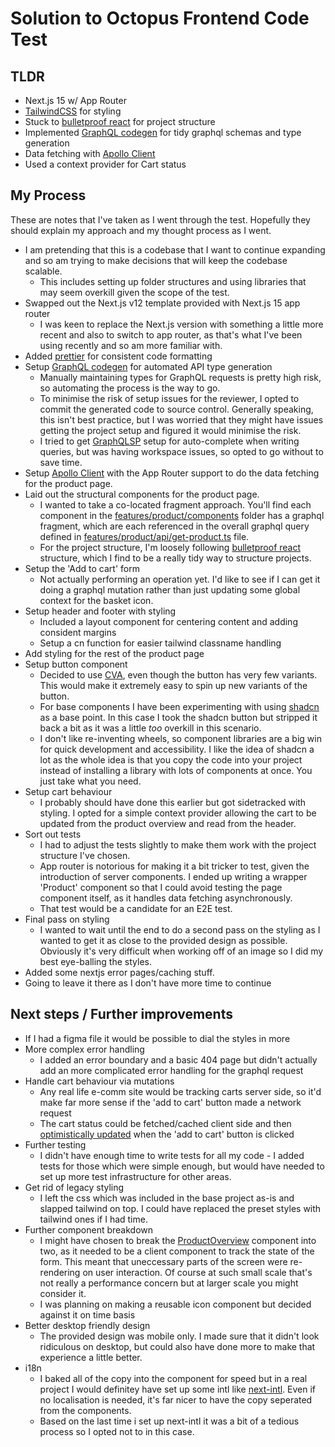 # Solution to Octopus Frontend Code Test

## TLDR

- Next.js 15 w/ App Router
- [TailwindCSS](https://tailwindcss.com/) for styling
- Stuck to [bulletproof react](https://github.com/alan2207/bulletproof-react) for project structure
- Implemented [GraphQL codegen](https://the-guild.dev/graphql/codegen) for tidy graphql schemas and type generation
- Data fetching with [Apollo Client](https://github.com/apollographql/apollo-client-integrations/tree/main/packages/nextjs)
- Used a context provider for Cart status

## My Process

These are notes that I've taken as I went through the test. Hopefully they should explain my approach and my thought process as I went.

- I am pretending that this is a codebase that I want to continue expanding and so am trying to make decisions that will keep the codebase scalable.
  - This includes setting up folder structures and using libraries that may seem overkill given the scope of the test.
- Swapped out the Next.js v12 template provided with Next.js 15 app router
  - I was keen to replace the Next.js version with something a little more recent and also to switch to app router, as that's what I've been using recently and so am more familiar with.
- Added [prettier](https://prettier.io/) for consistent code formatting
- Setup [GraphQL codegen](https://the-guild.dev/graphql/codegen) for automated API type generation
  - Manually maintaining types for GraphQL requests is pretty high risk, so automating the process is the way to go.
  - To minimise the risk of setup issues for the reviewer, I opted to commit the generated code to source control. Generally speaking, this isn't best practice, but I was worried that they might have issues getting the project setup and figured it would minimise the risk.
  - I tried to get [GraphQLSP](https://github.com/0no-co/GraphQLSP?tab=readme-ov-file) setup for auto-complete when writing queries, but was having workspace issues, so opted to go without to save time.
- Setup [Apollo Client](https://github.com/apollographql/apollo-client-integrations/tree/main/packages/nextjs) with the App Router support to do the data fetching for the product page.
- Laid out the structural components for the product page.
  - I wanted to take a co-located fragment approach. You'll find each component in the [features/product/components](./client/features/product/components/) folder has a graphql fragment, which are each referenced in the overall graphql query defined in [features/product/api/get-product.ts](./client/features/product/api/get-product.ts) file.
  - For the project structure, I'm loosely following [bulletproof react](https://github.com/alan2207/bulletproof-react) structure, which I find to be a really tidy way to structure projects.
- Setup the 'Add to cart' form
  - Not actually performing an operation yet. I'd like to see if I can get it doing a graphql mutation rather than just updating some global context for the basket icon.
- Setup header and footer with styling
  - Included a layout component for centering content and adding consident margins
  - Setup a cn function for easier tailwind classname handling
- Add styling for the rest of the product page
- Setup button component
  - Decided to use [CVA](https://cva.style/docs), even though the button has very few variants. This would make it extremely easy to spin up new variants of the button.
  - For base components I have been experimenting with using [shadcn](https://ui.shadcn.com/) as a base point. In this case I took the shadcn button but stripped it back a bit as it was a little _too_ overkill in this scenario.
  - I don't like re-inventing wheels, so component libraries are a big win for quick development and accessibility. I like the idea of shadcn a lot as the whole idea is that you copy the code into your project instead of installing a library with lots of components at once. You just take what you need.
- Setup cart behaviour
  - I probably should have done this earlier but got sidetracked with styling. I opted for a simple context provider allowing the cart to be updated from the product overview and read from the header.
- Sort out tests
  - I had to adjust the tests slightly to make them work with the project structure I've chosen.
  - App router is notorious for making it a bit tricker to test, given the introduction of server components. I ended up writing a wrapper 'Product' component so that I could avoid testing the page component itself, as it handles data fetching asynchronously.
  - That test would be a candidate for an E2E test.
- Final pass on styling
  - I wanted to wait until the end to do a second pass on the styling as I wanted to get it as close to the provided design as possible. Obviously it's very difficult when working off of an image so I did my best eye-balling the styles.
- Added some nextjs error pages/caching stuff.
- Going to leave it there as I don't have more time to continue

## Next steps / Further improvements

- If I had a figma file it would be possible to dial the styles in more
- More complex error handling
  - I added an error boundary and a basic 404 page but didn't actually add an more complicated error handling for the graphql request
- Handle cart behaviour via mutations
  - Any real life e-comm site would be tracking carts server side, so it'd make far more sense if the 'add to cart' button made a network request
  - The cart status could be fetched/cached client side and then [optimistically updated](https://www.apollographql.com/docs/react/performance/optimistic-ui) when the 'add to cart' button is clicked
- Further testing
  - I didn't have enough time to write tests for all my code - I added tests for those which were simple enough, but would have needed to set up more test infrastructure for other areas.
- Get rid of legacy styling
  - I left the css which was included in the base project as-is and slapped tailwind on top. I could have replaced the preset styles with tailwind ones if I had time.
- Further component breakdown
  - I might have chosen to break the [ProductOverview](/client/features/product/components/product-overview.tsx) component into two, as it needed to be a client component to track the state of the form. This meant that uneccessary parts of the screen were re-rendering on user interaction. Of course at such small scale that's not really a performance concern but at larger scale you might consider it.
  - I was planning on making a reusable icon component but decided against it on time basis
- Better desktop friendly design
  - The provided design was mobile only. I made sure that it didn't look ridiculous on desktop, but could also have done more to make that experience a little better.
- i18n
  - I baked all of the copy into the component for speed but in a real project I would definitey have set up some intl like [next-intl](https://next-intl.dev/). Even if no localisation is needed, it's far nicer to have the copy seperated from the components.
  - Based on the last time i set up next-intl it was a bit of a tedious process so I opted not to in this case.
